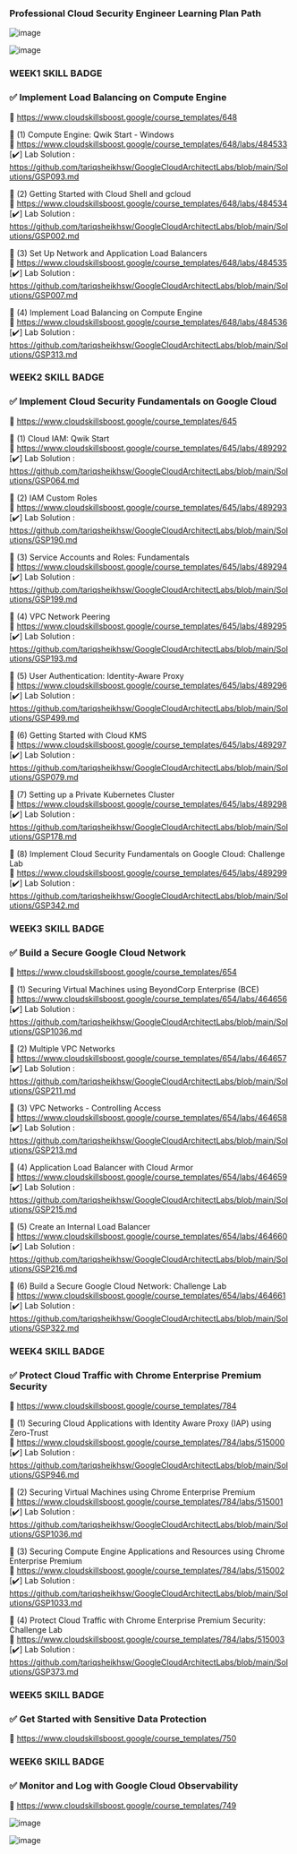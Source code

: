 ### Professional Cloud Security Engineer Learning Plan Path

![image](https://github.com/user-attachments/assets/ef6f2158-fa4e-483d-a2c8-69f1c701035a)

![image](https://github.com/user-attachments/assets/e3c08e0f-803b-4690-88d3-d448bfda9c87)



### WEEK1 SKILL BADGE  

###  ✅  Implement Load Balancing on Compute Engine 
🔗  https://www.cloudskillsboost.google/course_templates/648  

🔘 (1)  Compute Engine: Qwik Start - Windows   
🔗 https://www.cloudskillsboost.google/course_templates/648/labs/484533  
[✔️] Lab Solution : https://github.com/tariqsheikhsw/GoogleCloudArchitectLabs/blob/main/Solutions/GSP093.md   


🔘 (2)  Getting Started with Cloud Shell and gcloud   
🔗 https://www.cloudskillsboost.google/course_templates/648/labs/484534    
[✔️] Lab Solution : https://github.com/tariqsheikhsw/GoogleCloudArchitectLabs/blob/main/Solutions/GSP002.md   


🔘 (3)  Set Up Network and Application Load Balancers   
🔗 https://www.cloudskillsboost.google/course_templates/648/labs/484535  
[✔️] Lab Solution : https://github.com/tariqsheikhsw/GoogleCloudArchitectLabs/blob/main/Solutions/GSP007.md  



🔘 (4) Implement Load Balancing on Compute Engine  
🔗 https://www.cloudskillsboost.google/course_templates/648/labs/484536  
[✔️] Lab Solution : https://github.com/tariqsheikhsw/GoogleCloudArchitectLabs/blob/main/Solutions/GSP313.md  


### WEEK2 SKILL BADGE  

###  ✅  Implement Cloud Security Fundamentals on Google Cloud   
🔗  https://www.cloudskillsboost.google/course_templates/645  

🔘 (1)   Cloud IAM: Qwik Start     
🔗 https://www.cloudskillsboost.google/course_templates/645/labs/489292   
[✔️] Lab Solution : https://github.com/tariqsheikhsw/GoogleCloudArchitectLabs/blob/main/Solutions/GSP064.md    


🔘 (2)  IAM Custom Roles   
🔗 https://www.cloudskillsboost.google/course_templates/645/labs/489293    
[✔️] Lab Solution : https://github.com/tariqsheikhsw/GoogleCloudArchitectLabs/blob/main/Solutions/GSP190.md  


🔘 (3)  Service Accounts and Roles: Fundamentals   
🔗 https://www.cloudskillsboost.google/course_templates/645/labs/489294    
[✔️] Lab Solution : https://github.com/tariqsheikhsw/GoogleCloudArchitectLabs/blob/main/Solutions/GSP199.md  


🔘 (4)  VPC Network Peering   
🔗 https://www.cloudskillsboost.google/course_templates/645/labs/489295  
[✔️] Lab Solution :  https://github.com/tariqsheikhsw/GoogleCloudArchitectLabs/blob/main/Solutions/GSP193.md    


🔘 (5)  User Authentication: Identity-Aware Proxy      
🔗 https://www.cloudskillsboost.google/course_templates/645/labs/489296  
[✔️] Lab Solution :  https://github.com/tariqsheikhsw/GoogleCloudArchitectLabs/blob/main/Solutions/GSP499.md    


🔘 (6)   Getting Started with Cloud KMS   
🔗 https://www.cloudskillsboost.google/course_templates/645/labs/489297  
[✔️] Lab Solution :  https://github.com/tariqsheikhsw/GoogleCloudArchitectLabs/blob/main/Solutions/GSP079.md  


🔘 (7)   Setting up a Private Kubernetes Cluster   
🔗 https://www.cloudskillsboost.google/course_templates/645/labs/489298  
[✔️] Lab Solution :  https://github.com/tariqsheikhsw/GoogleCloudArchitectLabs/blob/main/Solutions/GSP178.md  



🔘 (8)   Implement Cloud Security Fundamentals on Google Cloud: Challenge Lab   
🔗 https://www.cloudskillsboost.google/course_templates/645/labs/489299  
[✔️] Lab Solution : https://github.com/tariqsheikhsw/GoogleCloudArchitectLabs/blob/main/Solutions/GSP342.md  


### WEEK3 SKILL BADGE  

###  ✅  Build a Secure Google Cloud Network  
🔗  https://www.cloudskillsboost.google/course_templates/654  


🔘 (1)  Securing Virtual Machines using BeyondCorp Enterprise (BCE)    
🔗 https://www.cloudskillsboost.google/course_templates/654/labs/464656  
[✔️] Lab Solution : https://github.com/tariqsheikhsw/GoogleCloudArchitectLabs/blob/main/Solutions/GSP1036.md    


🔘 (2)  Multiple VPC Networks   
🔗 https://www.cloudskillsboost.google/course_templates/654/labs/464657  
[✔️] Lab Solution : https://github.com/tariqsheikhsw/GoogleCloudArchitectLabs/blob/main/Solutions/GSP211.md  


🔘 (3)  VPC Networks - Controlling Access   
🔗 https://www.cloudskillsboost.google/course_templates/654/labs/464658     
[✔️] Lab Solution : https://github.com/tariqsheikhsw/GoogleCloudArchitectLabs/blob/main/Solutions/GSP213.md  



🔘 (4)  Application Load Balancer with Cloud Armor   
🔗 https://www.cloudskillsboost.google/course_templates/654/labs/464659  
[✔️] Lab Solution : https://github.com/tariqsheikhsw/GoogleCloudArchitectLabs/blob/main/Solutions/GSP215.md   


🔘 (5)  Create an Internal Load Balancer   
🔗 https://www.cloudskillsboost.google/course_templates/654/labs/464660
[✔️] Lab Solution : https://github.com/tariqsheikhsw/GoogleCloudArchitectLabs/blob/main/Solutions/GSP216.md   


🔘 (6)  Build a Secure Google Cloud Network: Challenge Lab     
🔗 https://www.cloudskillsboost.google/course_templates/654/labs/464661  
[✔️] Lab Solution : https://github.com/tariqsheikhsw/GoogleCloudArchitectLabs/blob/main/Solutions/GSP322.md     


### WEEK4 SKILL BADGE  

###  ✅  Protect Cloud Traffic with Chrome Enterprise Premium Security  
🔗  https://www.cloudskillsboost.google/course_templates/784 



🔘 (1)  Securing Cloud Applications with Identity Aware Proxy (IAP) using Zero-Trust       
🔗 https://www.cloudskillsboost.google/course_templates/784/labs/515000    
[✔️] Lab Solution : https://github.com/tariqsheikhsw/GoogleCloudArchitectLabs/blob/main/Solutions/GSP946.md  


🔘 (2)   Securing Virtual Machines using Chrome Enterprise Premium   
🔗 https://www.cloudskillsboost.google/course_templates/784/labs/515001  
[✔️] Lab Solution : https://github.com/tariqsheikhsw/GoogleCloudArchitectLabs/blob/main/Solutions/GSP1036.md  


🔘 (3)   Securing Compute Engine Applications and Resources using Chrome Enterprise Premium   
🔗 https://www.cloudskillsboost.google/course_templates/784/labs/515002    
[✔️] Lab Solution : https://github.com/tariqsheikhsw/GoogleCloudArchitectLabs/blob/main/Solutions/GSP1033.md  


🔘 (4)  Protect Cloud Traffic with Chrome Enterprise Premium Security: Challenge Lab     
🔗 https://www.cloudskillsboost.google/course_templates/784/labs/515003    
[✔️] Lab Solution : https://github.com/tariqsheikhsw/GoogleCloudArchitectLabs/blob/main/Solutions/GSP373.md  


### WEEK5 SKILL BADGE  

###  ✅  Get Started with Sensitive Data Protection  
🔗  https://www.cloudskillsboost.google/course_templates/750   


### WEEK6 SKILL BADGE  

###  ✅  Monitor and Log with Google Cloud Observability  
🔗  https://www.cloudskillsboost.google/course_templates/749  





![image](https://github.com/user-attachments/assets/ad6516dd-6a10-4dc2-b420-b6380d4ad86b)

![image](https://github.com/user-attachments/assets/c7b67bc2-5519-46d7-9bfc-84abc9e45f6c)

